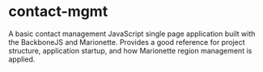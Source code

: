 contact-mgmt
============

A basic contact management JavaScript single page application built with the BackboneJS and Marionette. Provides a good reference for project structure, application startup, and how Marionette region management is applied.

